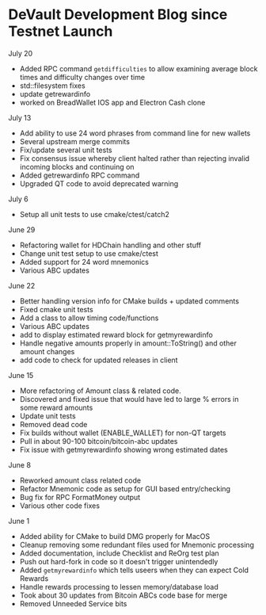 
# DeVault Development Blog since Testnet Launch

July 20

* Added RPC command `getdifficulties` to allow examining average block times and difficulty changes over time
* std::filesystem fixes
* update getrewardinfo
* worked on BreadWallet IOS app and Electron Cash clone

July 13

* Add ability to use 24 word phrases from command line for new wallets
* Several upstream merge commits
* Fix/update several unit tests
* Fix consensus issue whereby client halted rather than rejecting invalid incoming blocks and continuing on
* Added getrewardinfo RPC command
* Upgraded QT code to avoid deprecated warning

July 6

* Setup all unit tests to use cmake/ctest/catch2


June 29

* Refactoring wallet for HDChain handling and other stuff
* Change unit test setup to use cmake/ctest
* Added support for 24 word mnemonics
* Various ABC updates

June 22

* Better handling version info for CMake builds + updated comments
* Fixed cmake unit tests
* Add a class to allow timing code/functions
* Various ABC updates
* add to display estimated reward block for getmyrewardinfo
* Handle negative amounts properly in amount::ToString() and other amount changes
* add code to check for updated releases in client

June 15

* More refactoring of Amount class & related code.
* Discovered and fixed issue that would have led to large % errors in some reward amounts
* Update unit tests
* Removed dead code
* Fix builds without wallet (ENABLE_WALLET) for non-QT targets
* Pull in about 90-100 bitcoin/bitcoin-abc updates
* Fix issue with getmyrewardinfo showing wrong estimated dates


June 8

* Reworked amount class related code
* Refactor Mnemonic code as setup for GUI based entry/checking
* Bug fix for RPC FormatMoney output
* Various other code fixes


June 1

* Added ability for CMake to build DMG properly for MacOS
* Cleanup removing some redundant files used for Mnemonic processing
* Added documentation, include Checklist and ReOrg test plan
* Push out hard-fork in code so it doesn't trigger unintendedly
* Added `getmyrewardinfo` which tells useers when they can expect Cold Rewards
* Handle rewards processing to lessen memory/database load
* Took about 30 updates from Bitcoin ABCs code base for merge
* Removed Unneeded Service bits

